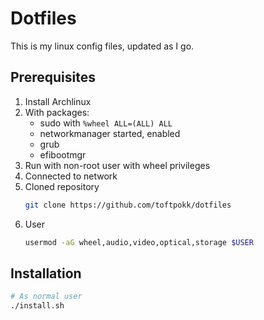 # Dotfiles

This is my linux config files, updated as I go.

## Prerequisites

1. Install Archlinux
2. With packages: 
	- sudo with `%wheel ALL=(ALL) ALL`
	- networkmanager started, enabled
	- grub
	- efibootmgr
3. Run with non-root user with wheel privileges
4. Connected to network
5. Cloned repository
	```sh
	git clone https://github.com/toftpokk/dotfiles
	```
6. User
	```sh
	usermod -aG wheel,audio,video,optical,storage $USER
	```
## Installation
```sh
# As normal user
./install.sh
```